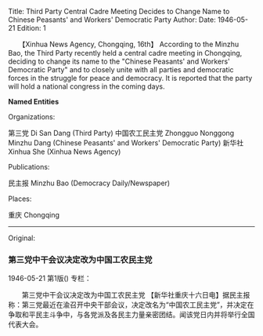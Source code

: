 Title: Third Party Central Cadre Meeting Decides to Change Name to Chinese Peasants' and Workers' Democratic Party
Author: 
Date: 1946-05-21
Edition: 1

　　【Xinhua News Agency, Chongqing, 16th】 According to the Minzhu Bao, the Third Party recently held a central cadre meeting in Chongqing, deciding to change its name to the "Chinese Peasants' and Workers' Democratic Party" and to closely unite with all parties and democratic forces in the struggle for peace and democracy. It is reported that the party will hold a national congress in the coming days.



**Named Entities**

Organizations:

第三党	Di San Dang (Third Party)
中国农工民主党	Zhongguo Nonggong Minzhu Dang (Chinese Peasants' and Workers' Democratic Party)
新华社	Xinhua She (Xinhua News Agency)

Publications:

民主报	Minzhu Bao (Democracy Daily/Newspaper)

Places:

重庆	Chongqing



<hr /> 

Original: 


### 第三党中干会议决定改为中国工农民主党

1946-05-21
第1版()
专栏：

　　第三党中干会议决定改为中国工农民主党
    【新华社重庆十六日电】据民主报称：第三党最近在渝召开中央干部会议，决定改名为“中国农工民主党”，并决定在争取和平民主斗争中，与各党派及各民主力量亲密团结。闻该党日内并将举行全国代表大会。
